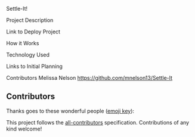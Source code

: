 Settle-It!



Project Description

<!-- link to heroku goes here -->
Link to Deploy Project 


How it Works


Technology Used


Links to Initial Planning

<!-- names and links to each github repo -->
Contributors
Melissa Nelson
https://github.com/mnelson13/Settle-It

<!-- Screen shots of the app in action go here -->



## Contributors

Thanks goes to these wonderful people ([emoji key](https://github.com/kentcdodds/all-contributors#emoji-key)):

<!-- ALL-CONTRIBUTORS-LIST:START - Do not remove or modify this section -->
<!-- prettier-ignore -->
<!-- ALL-CONTRIBUTORS-LIST:END -->

This project follows the [all-contributors](https://github.com/kentcdodds/all-contributors) specification. Contributions of any kind welcome!